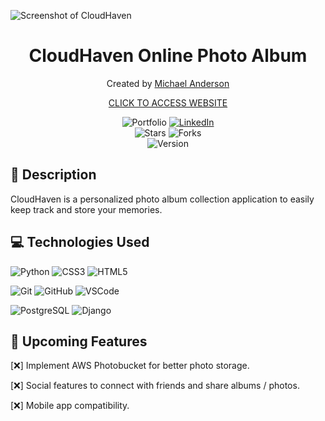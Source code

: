 ![Screenshot of CloudHaven](/main_app/static/images/cloud-background.jpg)

<h1 align="center"><strong>CloudHaven Online Photo Album</strong></h1>

<p align="center"> Created by <a href="https://www.linkedin.com/in/cloud9coding/">Michael Anderson</a> </p>

<p align="center"> <a href="https://cloudhaven-2862607692fd.herokuapp.com/">CLICK TO ACCESS WEBSITE</a> </p>

<div align="center"> <img src="https://img.shields.io/badge/Portfolio-blue?style=flat&logo=internet-explorer" alt="Portfolio"> <a href="https://www.linkedin.com/in/cloud9coding/"> <img src="https://img.shields.io/badge/LinkedIn-blue?style=flat&logo=linkedin" alt="LinkedIn"> </a> </div>

<div align="center"> <img src="https://img.shields.io/github/stars/Michael-Anderson92/Health-Nut?style=flat" alt="Stars"> <img src="https://img.shields.io/github/forks/Michael-Anderson92/Health-Nut?style=flat" alt="Forks"> </div>

<div align="center"> <img src="https://img.shields.io/badge/Version-1.0.0-green?style=flat" alt="Version"> </div>

## 📄 Description

CloudHaven is a personalized photo album collection application to easily keep track and store your memories.


## 💻 Technologies Used
![Python](https://img.shields.io/badge/-Python-3776AB?style=flat&logo=python&logoColor=white)
![CSS3](https://img.shields.io/badge/-CSS3-1572B6?style=flat&logo=css3)
![HTML5](https://img.shields.io/badge/-HTML5-E34F26?style=flat&logo=html5)

![Git](https://img.shields.io/badge/-Git-F05032?style=flat&logo=git)
![GitHub](https://img.shields.io/badge/-GitHub-181717?style=flat&logo=github)
![VSCode](https://img.shields.io/badge/-VSCode-007ACC?style=flat&logo=visual-studio-code)

![PostgreSQL](https://img.shields.io/badge/-PostgreSQL-336791?style=flat&logo=postgresql&logoColor=white)
![Django](https://img.shields.io/badge/-Django-092E20?style=flat&logo=django&logoColor=white)

## 📡 Upcoming Features

[:x:] Implement AWS Photobucket for better photo storage.

[:x:] Social features to connect with friends and share albums / photos.

[:x:] Mobile app compatibility.
